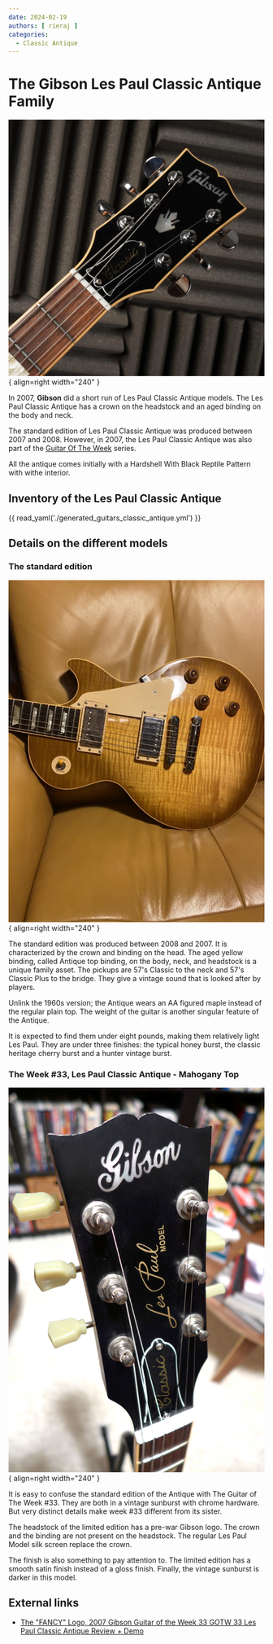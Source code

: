 ```yaml
---
date: 2024-02-19
authors: [ rieraj ]
categories:
  - Classic Antique
---
```


# The Gibson Les Paul Classic Antique Family
![Les Paul Classic Antique Headstock](img/2007-les-paul-classic-antique-headstock.webp){ align=right width="240" }

In 2007, **Gibson** did a short run of Les Paul Classic Antique models.
The Les Paul Classic Antique has a crown on the headstock
and an aged binding on the body and neck.
<!-- more -->

The standard edition of Les Paul Classic Antique was produced between 2007 and 2008.
However, in 2007, the Les Paul Classic Antique was also part of
the [Guitar Of The Week](blog/category/guitar-of-the-week---gotw/) series.

All the antique comes initially with a Hardshell With Black Reptile Pattern with withe interior.

## Inventory of the Les Paul Classic Antique

{{ read_yaml('./generated_guitars_classic_antique.yml')  }}

## Details on the different models

### The standard edition

![Les Paul Classic Antique Honey Burst](img/2007-les-paul-classic-antique-honey-burst.jpeg){ align=right width="240" }

The standard edition was produced between 2008 and 2007.
It is characterized by the crown and binding on the head.
The aged yellow binding, called Antique top binding, on the body, neck, and headstock is a unique family asset.
The pickups are 57's Classic to the neck and 57's Classic Plus to the bridge. They give a vintage sound that is looked
after by players.

Unlink the 1960s version; the Antique wears an AA figured maple instead of the regular plain top.
The weight of the guitar is another singular feature of the Antique.

It is expected to find them under eight pounds, making them relatively light Les Paul.
They are under three finishes: the typical honey burst, the classic heritage cherry burst and a hunter vintage burst.

### The Week #33, Les Paul Classic Antique - Mahogany Top

![Les Paul Classic Antique Week 33 headstock](img/2007-les-paul-classic-antique-week-33-headstock.jpg){ align=right width="240" }

It is easy to confuse the standard edition of the Antique with The Guitar of The Week #33.
They are both in a vintage sunburst with chrome hardware.
But very distinct details make week #33 different from its sister.

The headstock of the limited edition has a pre-war Gibson logo.
The crown and the binding are not present on the headstock.
The regular Les Paul Model silk screen replace the crown.

The finish is also something to pay attention to.
The limited edition has a smooth satin finish instead of a gloss finish. Finally, the vintage sunburst is darker in this
model.

## External links

* [The "FANCY" Logo, 2007 Gibson Guitar of the Week 33 GOTW 33 Les Paul Classic Antique Review + Demo](https://www.youtube.com/watch?v=s-38AOmakes)
